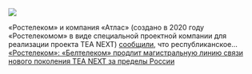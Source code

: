<!--2025-03-14 14:04:58-->
<div class="yb">
  <div class="rss smaller1 habr"><img src="https://habrastorage.org/getpro/habr/upload_files/e87/7a7/86b/e877a786b78c0c035d816795d11f5a53.png" /><p>«Ростелеком» и компания «Атлас» (создано в 2020 году «Ростелекомом» в виде специальной проектной компании для реализации проекта TEA NEXT) <a href="https://www.company.rt.ru/press/news/d472703/" rel="noopener noreferrer nofollow">сообщили</a>, что республиканское... <br><a class="light" href="https://habr.com/ru/news/891000/?utm_source=habrahabr&utm_medium=rss&utm_campaign=891000">«Ростелеком»: «Белтелеком» продлит магистральную линию связи нового поколения TEA NEXT за пределы России</a></div>
</div>
